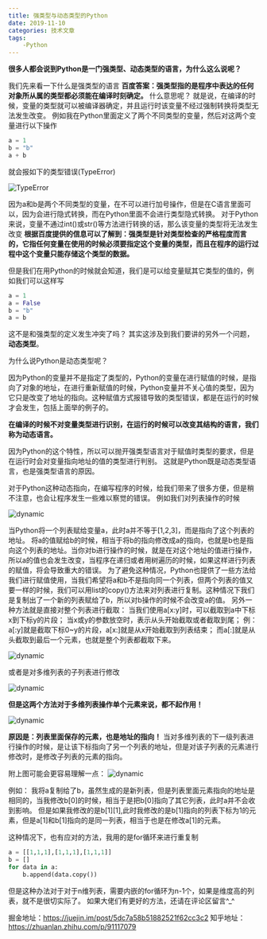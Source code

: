 ```yaml
---
title: 强类型与动态类型的Python
date: 2019-11-10
categories: 技术文章
tags:
    -Python
---
```


**很多人都会说到Python是一门强类型、动态类型的语言，为什么这么说呢？**

我们先来看一下什么是强类型的语言
**百度答案：强类型指的是程序中表达的任何对象所从属的类型都必须能在编译时刻确定。**
什么意思呢？
就是说，在编译的时候，变量的类型就可以被编译器确定，并且运行时该变量不经过强制转换将类型无法发生改变。
例如我在Python里面定义了两个不同类型的变量，然后对这两个变量进行以下操作

```Python
a = 1
b = "b"
a + b
```

就会报如下的类型错误(TypeError)

![TypeError](/images/Python特性/TypeError1.png)

因为a和b是两个不同类型的变量，在不可以进行加号操作，但是在C语言里面可以，因为会进行隐式转换，而在Python里面不会进行类型隐式转换。
对于Python来说，变量不通过int()或str()等方法进行转换的话，那么该变量的类型将无法发生改变
**根据百度提供的信息可以了解到：强类型是针对类型检查的严格程度而言的，它指任何变量在使用的时候必须要指定这个变量的类型，而且在程序的运行过程中这个变量只能存储这个类型的数据。**

但是我们在用Python的时候就会知道，我们是可以给变量赋其它类型的值的，例如我们可以这样写

```Python
a = 1
a = False
b = "b"
a = b
```

这不是和强类型的定义发生冲突了吗？
其实这涉及到我们要讲的另外一个问题，**动态类型**。

为什么说Python是动态类型呢？

因为Python的变量并不是指定了类型的，Python的变量在进行赋值的时候，是指向了对象的地址，在进行重新赋值的时候，Python变量并不关心值的类型，因为它只是改变了地址的指向。这种赋值方式报错导致的类型错误，都是在运行的时候才会发生，包括上面举的例子的。

**在编译的时候不对变量类型进行识别，在运行的时候可以改变其结构的语言，我们称为动态语言。**

因为Python的这个特性，所以可以抛开强类型语言对于赋值时类型的要求，但是在运行时会对变量指向地址的值的类型进行判别。
这就是Python既是动态类型语言，也是强类型语言的原因。

对于Python这种动态指向，在编写程序的时候，给我们带来了很多方便，但是稍不注意，也会让程序发生一些难以察觉的错误。
例如我们对列表操作的时候

![dynamic](/images/Python特性/dynamic1.png)

当Python将一个列表赋给变量a，此时a并不等于[1,2,3]，而是指向了这个列表的地址。
将a的值赋给b的时候，相当于将b的指向修改成a的指向，也就是b也是指向这个列表的地址。当你对b进行操作的时候，就是在对这个地址的值进行操作，所以a的值也会发生改变，当程序在递归或者用树遍历的时候，如果这样进行列表的赋值，将会导致重大的错误。
为了避免这种情况，Python也提供了一些方法给我们进行赋值使用，当我们希望将a和b不是指向同一个列表，但两个列表的值又要一样的时候，我们可以用list的copy()方法来对列表进行复制。这种情况下我们是复制出了一个新的列表赋给了b，所以对b操作的时候不会改变a的值。
另外一种方法就是直接对整个列表进行截取：
当我们使用a[x:y]时，可以截取到a中下标x到下标y的片段；
当x或y的参数放空时，表示从头开始截取或者截取到尾；
例：a[:y]就是截取下标0~y的片段，a[x:]就是从x开始截取到列表结束；
而a[:]就是从头截取到最后一个元素，也就是整个列表都截取下来。

![dynamic](/images/Python特性/dynamic2.png)

或者是对多维列表的子列表进行修改

![dynamic](/images/Python特性/dynamic3.png)

**但是这两个方法对于多维列表操作单个元素来说，都不起作用！**

![dynamic](/images/Python特性/dynamic4.png)

**原因是：列表里面保存的元素，也是地址的指向！**
当对多维列表的下一级列表进行操作的时候，是让该下标指向了另一个列表的地址，但是对该子列表的元素进行修改时，是修改子列表的元素的指向。

附上图可能会更容易理解一点：
![dynamic](/images/Python特性/introduce.png)

例如：
我将a复制给了b，虽然生成的是新列表，但是列表里面元素指向的地址是相同的，当我修改b[0]的时候，相当于是把b[0]指向了其它列表，此时a并不会收到影响。
但是如果我修改的是b[1][1],此时我修改的是b[1]指向的列表下标为1的元素，但是a[1]和b[1]指向的是同一列表，相当于也是在修改a[1]的元素。

这种情况下，也有应对的方法，我用的是for循环来进行重复制

```Python
a = [[1,1,1],[1,1,1],[1,1,1]]
b = []
for data in a:
    b.append(data.copy())
```

但是这种办法对于对于n维列表，需要内嵌的for循环为n-1个，如果是维度高的列表，就不是很切实际了。
如果大佬们有更好的方法，还请在评论区留言^_^

掘金地址：<https://juejin.im/post/5dc7a58b51882521f62cc3c2>
知乎地址：<https://zhuanlan.zhihu.com/p/91117079>
